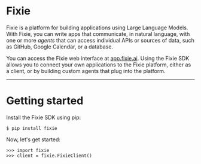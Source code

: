 # Fixie

Fixie is a platform for building applications using Large Language
Models. With Fixie, you can write apps that communicate, in natural
language, with one or more *agents* that can access individual APIs or
sources of data, such as GitHub, Google Calendar, or a database.

You can access the Fixie web interface at [app.fixie.ai](https://app.fixie.ai).
Using the Fixie SDK allows you to connect your own
applications to the Fixie platform, either as a client, or by
building custom agents that plug into the platform.

---

# Getting started

Install the Fixie SDK using pip:

```shell
$ pip install fixie
```

Now, let's get started:

```pycon
>>> import fixie
>>> client = fixie.FixieClient()
```

